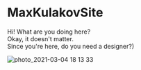 # MaxKulakovSite

Hi! What are you doing here? 
<br>Okay, it doesn't matter. 
<br>Since you're here, do you need a designer?)

![photo_2021-03-04 18 13 33](https://user-images.githubusercontent.com/60429401/109976564-58a62200-7d15-11eb-97a4-d484ec6e9617.jpeg)
